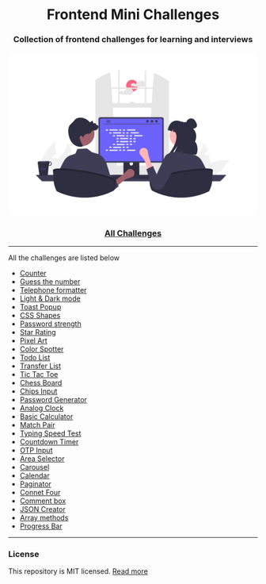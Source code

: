 <div align="center">
  <h1>Frontend Mini Challenges</h1>
  <h3>Collection of frontend challenges for learning and interviews</h3>
  <a href="https://sadanandpai.github.io/frontend-mini-challenges/"><img src="cover.png" alt="web programming" width="500px" /></a>
</div>

<div align="center">
  <h3><a href="https://sadanandpai.github.io/frontend-mini-challenges/">All Challenges</a></h3>
</div>

---

All the challenges are listed below

- [Counter](https://sadanandpai.github.io/frontend-mini-challenges/native/mc/counter/)
- [Guess the number](https://sadanandpai.github.io/frontend-mini-challenges/native/mc/guess-the-number/)
- [Telephone formatter](https://sadanandpai.github.io/frontend-mini-challenges/native/mc/telephone-formatter/)
- [Light & Dark mode](https://sadanandpai.github.io/frontend-mini-challenges/native/mc/theme/)
- [Toast Popup](https://sadanandpai.github.io/frontend-mini-challenges/native/mc/toast-popup/)
- [CSS Shapes](https://sadanandpai.github.io/frontend-mini-challenges/native/mc/css-shapes/)
- [Password strength](https://sadanandpai.github.io/frontend-mini-challenges/native/mc/password-strength/)
- [Star Rating](https://sadanandpai.github.io/frontend-mini-challenges/native/mc/star-rating/)
- [Pixel Art](https://sadanandpai.github.io/frontend-mini-challenges/native/mc/pixel-art/)
- [Color Spotter](https://sadanandpai.github.io/frontend-mini-challenges/native/mc/color-spotter/)
- [Todo List](https://sadanandpai.github.io/frontend-mini-challenges/native/mc/todo-list/)
- [Transfer List](https://sadanandpai.github.io/frontend-mini-challenges/native/mc/transfer-list/)
- [Tic Tac Toe](https://sadanandpai.github.io/frontend-mini-challenges/native/mc/tic-tac-toe/)
- [Chess Board](https://sadanandpai.github.io/frontend-mini-challenges/native/mc/chess-board/)
- [Chips Input](https://sadanandpai.github.io/frontend-mini-challenges/native/mc/chips-input/)
- [Password Generator](https://sadanandpai.github.io/frontend-mini-challenges/native/mc/password-generator/)
- [Analog Clock](https://sadanandpai.github.io/frontend-mini-challenges/native/mc/analog-clock/)
- [Basic Calculator](https://sadanandpai.github.io/frontend-mini-challenges/native/mc/basic-calculator/)
- [Match Pair](https://sadanandpai.github.io/frontend-mini-challenges/native/mc/match-pair/)
- [Typing Speed Test](https://sadanandpai.github.io/frontend-mini-challenges/native/mc/typing-speed-test/)
- [Countdown Timer](https://sadanandpai.github.io/frontend-mini-challenges/native/mc/timer/)
- [OTP Input](https://sadanandpai.github.io/frontend-mini-challenges/native/mc/otp-input/)
- [Area Selector](https://sadanandpai.github.io/frontend-mini-challenges/native/mc/area-selector/)
- [Carousel](https://sadanandpai.github.io/frontend-mini-challenges/native/mc/carousel/)
- [Calendar](https://sadanandpai.github.io/frontend-mini-challenges/native/mc/calendar/)
- [Paginator](https://sadanandpai.github.io/frontend-mini-challenges/native/mc/paginator/)
- [Connet Four](https://sadanandpai.github.io/frontend-mini-challenges/native/mc/connect-four/)
- [Comment box](https://sadanandpai.github.io/frontend-mini-challenges/native/mc/comment-box/)
- [JSON Creator](https://sadanandpai.github.io/frontend-mini-challenges/native/mc/json-creator/)
- [Array methods](https://sadanandpai.github.io/frontend-mini-challenges/native/mc/array-methods/)
- [Progress Bar](https://sadanandpai.github.io/frontend-mini-challenges/native/mc/progress-bar/)

---

### License

This repository is MIT licensed. [Read more](./LICENSE)
